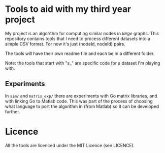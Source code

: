 Tools to aid with my third year project
=======================================

My project is an algorithm for computing similar nodes in _large_ graphs.
This repository contains tools that I need to process different datasets into a simple
CSV format. For now it's just (nodeId, nodeId) pairs.

The tools will have their own readme file and each be in a different folder.

Note: the tools that start with "s\_" are specific code for a dataset I'm playing with.

Experiments
-----------

In `sim/` and `matrix_exp/` there are experiments with Go matrix libraries, and with linking Go to Matlab code. This was part of the process of choosing what language to port the algorithm in (from Matlab) so it can be developed further.

Licence
=======

All the tools are licenced under the MIT Licence (see LICENCE).
